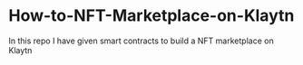 # How-to-NFT-Marketplace-on-Klaytn
In this repo I have given smart contracts to build a NFT marketplace on Klaytn
